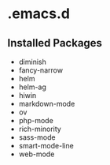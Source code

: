 # .emacs.d

## Installed Packages

- diminish
- fancy-narrow
- helm
- helm-ag
- hiwin
- markdown-mode
- ov
- php-mode
- rich-minority
- sass-mode
- smart-mode-line
- web-mode
